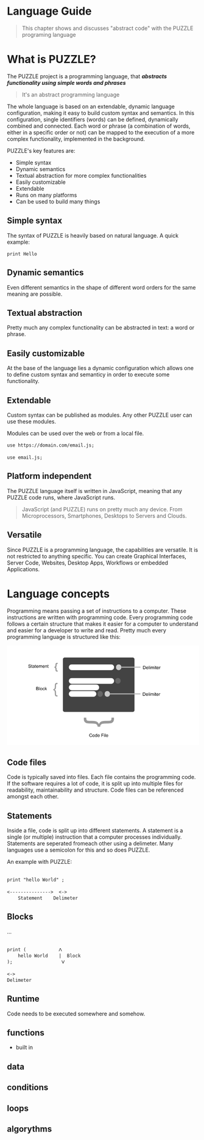 # Language Guide

> This chapter shows and discusses "abstract code" with the PUZZLE programing language


# What is PUZZLE?

The PUZZLE project is a programming language, that ***abstracts functionality using simple words and phrases***

> It's an abstract programming language

The whole language is based on an extendable, dynamic language configuration, making it easy to build custom syntax and semantics. In this configuration, single identifiers (words) can be defined, dynamically combined and connected. Each word or phrase (a combination of words, either in a specific order or not) can be mapped to the execution of a more complex functionality, implemented in the background.


PUZZLE's key features are:

* Simple syntax
* Dynamic semantics
* Textual abstraction for more complex functionalities
* Easily customizable
* Extendable
* Runs on many platforms
* Can be used to build many things

## Simple syntax

The syntax of PUZZLE is heavily based on natural language. 
A quick example:
```puzzle
print Hello
```

## Dynamic semantics

Even different semantics in the shape of different word orders for the same meaning are possible.

## Textual abstraction

Pretty much any complex functionality can be abstracted in text: a word or phrase.

## Easily customizable

At the base of the language lies a dynamic configuration which allows one to define custom syntax and semanticy in order to execute some functionality.

## Extendable

Custom syntax can be published as modules. Any other PUZZLE user can use these modules. 

Modules can be used over the web or from a local file.

```puzzle
use https://domain.com/email.js;

use email.js;
```

## Platform independent

The PUZZLE language itself is written in JavaScript, meaning that any PUZZLE code runs, where JavaScript runs.

> JavaScript (and PUZZLE) runs on pretty much any device. From Microprocessors, Smartphones, Desktops to Servers and Clouds.

## Versatile

Since PUZZLE is a programming language, the capabilities are versatile. It is not restricted to anything specific. You can create Graphical Interfaces, Server Code, Websites, Desktop Apps, Workflows or embedded Applications.

# Language concepts

Programming means passing a set of instructions to a computer. These instructions are written with programming code. Every programming code follows a certain structure that makes it easier for a computer to understand and easier for a developer to write and read. Pretty much every programming language is structured like this:

![Code Structure](assets/code-structure.png)

## Code files

Code is typically saved into files. Each file contains the programming code. If the software requires a lot of code, it is split up into multiple files for readability, maintainability and structure. Code files can be referenced amongst each other.

## Statements

Inside a file, code is split up into different statements. A statement is a single (or multiple) instruction that a computer processes individually. Statements are seperated fromeach other using a delimeter. Many languages use a semicolon for this and so does PUZZLE.

An example with PUZZLE:
```puzzle

print "hello World" ;

<--------------->  <->
    Statement    Delimeter

```

## Blocks

...

```puzzle

print (			   ᐱ
	hello World	   |  Block
);				    ᐯ

<->
Delimeter

```

## Runtime

Code needs to be executed somewhere and somehow.

## functions

- built in

## data

## conditions

## loops

## algorythms

